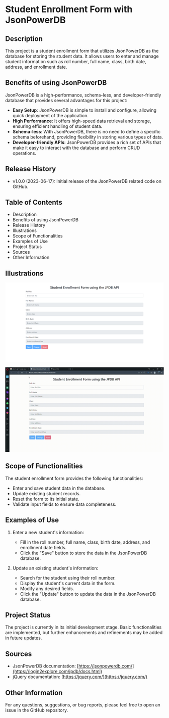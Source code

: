 # Student Enrollment Form with JsonPowerDB

## Description
This project is a student enrollment form that utilizes JsonPowerDB as the database for storing the student data. It allows users to enter and manage student information such as roll number, full name, class, birth date, address, and enrollment date.

## Benefits of using JsonPowerDB
JsonPowerDB is a high-performance, schema-less, and developer-friendly database that provides several advantages for this project:
- **Easy Setup**: JsonPowerDB is simple to install and configure, allowing quick deployment of the application.
- **High Performance**: It offers high-speed data retrieval and storage, ensuring efficient handling of student data.
- **Schema-less**: With JsonPowerDB, there is no need to define a specific schema beforehand, providing flexibility in storing various types of data.
- **Developer-friendly APIs**: JsonPowerDB provides a rich set of APIs that make it easy to interact with the database and perform CRUD operations.

## Release History
- v1.0.0 (2023-06-17): Initial release of the JsonPowerDB related code on GitHub.

## Table of Contents
- Description
- Benefits of using JsonPowerDB
- Release History
- Illustrations
- Scope of Functionalities
- Examples of Use
- Project Status
- Sources
- Other Information

## Illustrations
![Student Enrollment Form](screenshots/form.png)

![Data Entry Example](screenshots/data-entry.gif)

## Scope of Functionalities
The student enrollment form provides the following functionalities:
- Enter and save student data in the database.
- Update existing student records.
- Reset the form to its initial state.
- Validate input fields to ensure data completeness.

## Examples of Use
1. Enter a new student's information:
   - Fill in the roll number, full name, class, birth date, address, and enrollment date fields.
   - Click the "Save" button to store the data in the JsonPowerDB database.

2. Update an existing student's information:
   - Search for the student using their roll number.
   - Display the student's current data in the form.
   - Modify any desired fields.
   - Click the "Update" button to update the data in the JsonPowerDB database.

## Project Status
The project is currently in its initial development stage. Basic functionalities are implemented, but further enhancements and refinements may be added in future updates.

## Sources
- JsonPowerDB documentation: [https://jsonpowerdb.com/](https://login2explore.com/jpdb/docs.html)
- jQuery documentation: [https://jquery.com/](https://jquery.com/)

## Other Information
For any questions, suggestions, or bug reports, please feel free to open an issue in the GitHub repository.

